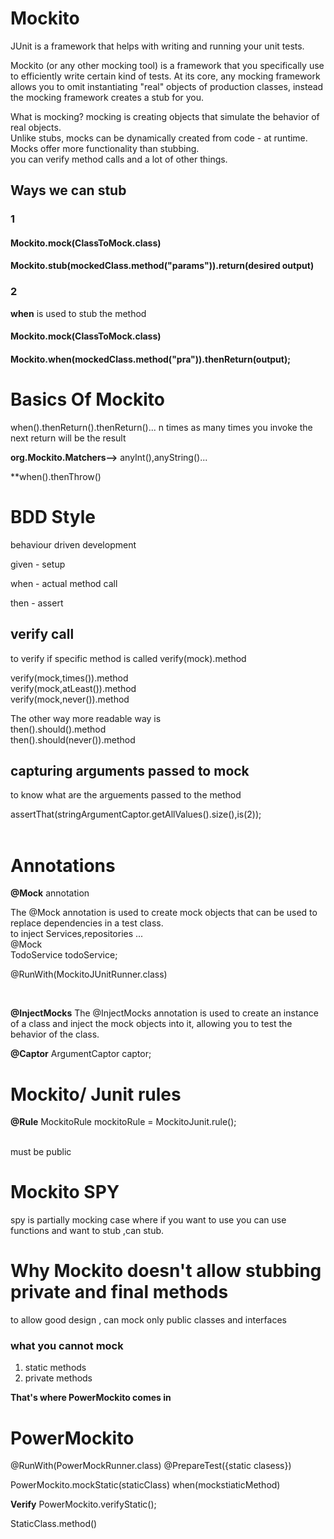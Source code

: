 # Mockito

JUnit is a framework that helps with writing and running your unit tests.<br>

Mockito (or any other mocking tool) is a framework that you specifically use to efficiently write certain kind of tests. At its core, any mocking framework allows you to omit instantiating "real" objects of production classes, instead the mocking framework creates a stub for you.<br>

What is mocking?
mocking is creating objects that simulate the behavior of real objects. <br>
Unlike stubs, mocks can be dynamically created from code - at runtime.<br>
Mocks offer more functionality than stubbing.<br>
you can verify method calls and a lot of other things.<br>


## Ways we can stub
### 1
#### Mockito.mock(ClassToMock.class) <br>
#### Mockito.stub(mockedClass.method("params")).return(desired output) <br>

### 2
**when** is used to stub the method
#### Mockito.mock(ClassToMock.class) <br>
#### Mockito.when(mockedClass.method("pra")).thenReturn(output);<br>

# Basics Of Mockito

when().thenReturn().thenReturn()... n times
as many times you invoke the next return will be the result
<br>

**org.Mockito.Matchers-->** anyInt(),anyString()...<br>

**when().thenThrow()

# BDD Style

behaviour driven development<br>

given - setup<br>

when - actual method call<br>

then - assert<br>


## verify call
to verify if specific method is called
verify(mock).method

verify(mock,times()).method<br>
verify(mock,atLeast()).method<br>
verify(mock,never()).method<br>

The other way more readable way is <br>
then().should().method<br>
then().should(never()).method<br>



## capturing arguments passed to mock
to know what are the arguements passed to the method<br>

 assertThat(stringArgumentCaptor.getAllValues().size(),is(2));
<br><br>


# Annotations

**@Mock** annotation

The @Mock annotation is used to create mock objects that can be used to replace dependencies in a test class. <br>
to inject Services,repositories ...<br>
@Mock<br>
TodoService todoService;

@RunWith(MockitoJUnitRunner.class)

<br>

**@InjectMocks** 
The @InjectMocks annotation is used to create an instance of a class and inject the mock objects into it, allowing you to test the behavior of the class.
<br>

**@Captor**
    ArgumentCaptor<String> captor;


# Mockito/ Junit rules

**@Rule**
MockitoRule mockitoRule = MockitoJunit.rule();

<br>
must be public


# Mockito SPY
spy is partially mocking case where if you want to use you can use functions and want to stub ,can stub.<br>


# Why Mockito doesn't allow stubbing private and final methods

to allow good design , can mock only public classes and interfaces
### what you cannot mock
1. static methods
2. private methods

**That's where PowerMockito comes in**

# PowerMockito

@RunWith(PowerMockRunner.class)
@PrepareTest({static clasess})


PowerMockito.mockStatic(staticClass)
when(mockstiaticMethod)


**Verify**
PowerMockito.verifyStatic();

StaticClass.method()